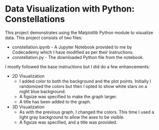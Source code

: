 # Data Visualization with Python: Constellations

This project demonstrates using the Matplotlib Python module to visualize data. This project consists of two files:

* constellation.ipynb - A Jupyter Notebook provided to me by Codecademy which I have modified as per their instructions.
* constellation.py - The downloaded Python file from the notebook.

I mostly followed the base instructions but I did do a few enhancements:
* 2D Visualization
  * I added color to both the background and the plot points. Initially I randomized the colors but then I opted to show white stars on a night blue background.
  * A figsize was specified to make the graph larger.
  * A title has been added to the graph.
* 3D Visualization
  * As with the previous graph, I changed the colors. This time I used a light gray background to allow the axes to be visible.
  * A figsize was specified, and a title was provided.
